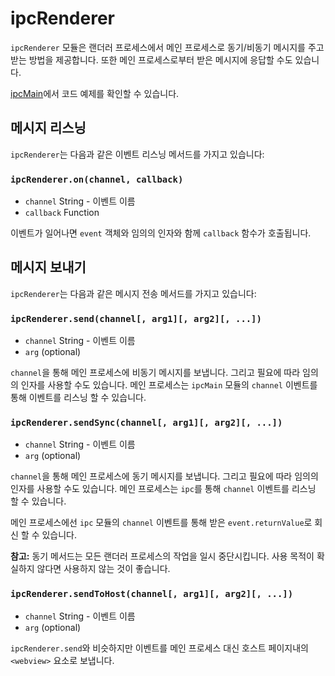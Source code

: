 ﻿# ipcRenderer

`ipcRenderer` 모듈은 랜더러 프로세스에서 메인 프로세스로 동기/비동기 메시지를 주고
받는 방법을 제공합니다. 또한 메인 프로세스로부터 받은 메시지에 응답할 수도 있습니다.

[ipcMain](ipc-main.md)에서 코드 예제를 확인할 수 있습니다.

## 메시지 리스닝

`ipcRenderer`는 다음과 같은 이벤트 리스닝 메서드를 가지고 있습니다:

### `ipcRenderer.on(channel, callback)`

* `channel` String - 이벤트 이름
* `callback` Function

이벤트가 일어나면 `event` 객체와 임의의 인자와 함께 `callback` 함수가 호출됩니다.

## 메시지 보내기

`ipcRenderer`는 다음과 같은 메시지 전송 메서드를 가지고 있습니다:

### `ipcRenderer.send(channel[, arg1][, arg2][, ...])`

* `channel` String - 이벤트 이름
* `arg` (optional)

`channel`을 통해 메인 프로세스에 비동기 메시지를 보냅니다. 그리고 필요에 따라 임의의
인자를 사용할 수도 있습니다. 메인 프로세스는 `ipcMain` 모듈의 `channel` 이벤트를 통해
이벤트를 리스닝 할 수 있습니다.

### `ipcRenderer.sendSync(channel[, arg1][, arg2][, ...])`

* `channel` String - 이벤트 이름
* `arg` (optional)

`channel`을 통해 메인 프로세스에 동기 메시지를 보냅니다. 그리고 필요에 따라 임의의
인자를 사용할 수도 있습니다. 메인 프로세스는 `ipc`를 통해 `channel` 이벤트를 리스닝
할 수 있습니다.

메인 프로세스에선 `ipc` 모듈의 `channel` 이벤트를 통해 받은 `event.returnValue`로
회신 할 수 있습니다.

__참고:__ 동기 메서드는 모든 랜더러 프로세스의 작업을 일시 중단시킵니다. 사용 목적이
확실하지 않다면 사용하지 않는 것이 좋습니다.

### `ipcRenderer.sendToHost(channel[, arg1][, arg2][, ...])`

* `channel` String - 이벤트 이름
* `arg` (optional)

`ipcRenderer.send`와 비슷하지만 이벤트를 메인 프로세스 대신 호스트 페이지내의
`<webview>` 요소로 보냅니다.
